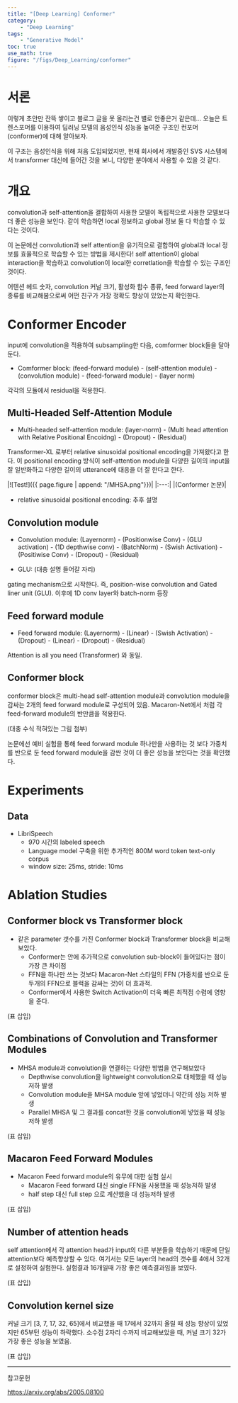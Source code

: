 ```yaml
---
title: "[Deep Learning] Conformer"
category:
    - "Deep Learning"
tags:
    - "Generative Model"
toc: true
use_math: true
figure: "/figs/Deep_Learning/conformer"
---
```


# 서론
이렇게 초안만 잔뜩 쌓이고 블로그 글을 못 올리는건 별로 안좋은거 같은데...
오늘은 트렌스포머를 이용하여 딥러닝 모델의 음성인식 성능을 높여준 구조인 컨포머(conformer)에 대해 알아보자.

이 구조는 음성인식을 위해 처음 도입되었지만, 현재 회사에서 개발중인 SVS 시스템에서 transformer 대신에 들어간 것을 보니, 다양한 분야에서 사용할 수 있을 것 같다.

# 개요

convolution과 self-attention을 결합하여 사용한 모델이 독립적으로 사용한 모델보다 더 좋은 성능을 보인다. 같이 학습하면 local 정보하고 global 정보 둘 다 학습할 수 있다는 것이다.

이 논문에선 convolution과 self attention을 유기적으로 결합하여 global과 local 정보를 효율적으로 학습할 수 있는 방법을 제시한다! self attention이 global interaction을 학습하고 convolution이 local한 corretlation을 학습할 수 있는 구조인 것이다.

어텐션 헤드 숫자, convolution 커널 크기, 활성화 함수 종류, feed forward layer의 종류를 비교해봄으로써 어떤 친구가 가장 정확도 향상이 있었는지 확인한다.

# Conformer Encoder

input에 convolution을 적용하여 subsampling한 다음, comformer block들을 달아둔다. 

* Comformer block: (feed-forward module) - (self-attention module) - (convolution module) - (feed-forward module) - (layer norm)

각각의 모듈에서 residual을 적용한다.

## Multi-Headed Self-Attention Module

* Multi-headed self-attention module: (layer-norm) - (Multi head attention with Relative Positional Encoidng) - (Dropout) - (Residual)

Transformer-XL 로부터 relative sinusoidal positional encoding을 가져왔다고 한다. 이 positional encoding 방식이 self-attention module을 다양한 길이의 input을 잘 일반화하고 다양한 길이의 utterance에 대응을 더 잘 한다고 한다.

|![Test!]({{ page.figure | append: "/MHSA.png"}})|
|:---:|
|(Conformer 논문)|

* relative sinusoidal positional encoding: 추후 설명 

## Convolution module

* Convolution module: (Layernorm) - (Positionwise Conv) - (GLU activation) - (1D depthwise conv) - (BatchNorm) - (Swish Activation) - (Positiwise Conv) - (Dropout) - (Residual)

* GLU: (대충 설명 들어갈 자리)

gating mechanism으로 시작한다. 즉, position-wise convolution and Gated liner unit (GLU). 이후에 1D conv layer와 batch-norm 등장

## Feed forward module

* Feed forward module: (Layernorm) - (Linear) - (Swish Activation) - (Dropout) - (Linear) - (Dropout) - (Residual)

Attention is all you need (Transformer) 와 동일.

## Conformer block

conformer block은 multi-head self-attention module과 convolution module을 감싸는 2개의 feed forward module로 구성되어 있음. Macaron-Net에서 처럼 각 feed-forward module의 반만큼을 적용한다.

(대충 수식 적혀있는 그림 첨부)

논문에선 예비 실험을 통해 feed forward module 하나만을 사용하는 것 보다 가중치를 반으로 둔 feed forward module을 감싼 것이 더 좋은 성능을 보인다는 것을 확인했다.


# Experiments

## Data

* LibriSpeech
    * 970 시간의 labeled speech
    * Language model 구축을 위한 추가적인 800M word token text-only corpus 
    * window size: 25ms, stride: 10ms

# Ablation Studies

## Conformer block vs Transformer block

* 같은 parameter 갯수를 가진 Conformer block과 Transformer block을 비교해보았다. 
  * Conformer는 안에 추가적으로 convolution sub-block이 들어있다는 점이 가장 큰 차이점
  * FFN을 하나만 쓰는 것보다 Macaron-Net 스타일의 FFN (가중치를 반으로 둔 두개의 FFN으로 블럭을 감싸는 것)이 더 효과적.
  * Conformer에서 사용한 Switch Activation이 더욱 빠른 최적점 수렴에 영향을 준다.

(표 삽입)

## Combinations of Convolution and Transformer Modules

* MHSA module과 convolution을 연결하는 다양한 방법을 연구해보았다
  * Depthwise convolution을 lightweight convolution으로 대체했을 때 성능 저하 발생
  * Convolution module을 MHSA module 앞에 넣었더니 약간의 성능 저하 발생
  * Parallel MHSA 및 그 결과를 concat한 것을 convolution에 넣었을 때 성능저하 발생

(표 삽입)

## Macaron Feed Forward Modules

* Macaron Feed forward module의 유무에 대한 실험 실시
  * Macaron Feed forward 대신 single FFN을 사용했을 때 성능저하 발생
  * half step 대신 full step 으로 계산했을 대 성능저하 발생

(표 삽입)

## Number of attention heads

self attention에서 각 attention head가 input의 다른 부분들을 학습하기 때문에 단일 attention보다 예측향상할 수 있다. 여기서는 모든 layer의 head의 갯수를 4에서 32개로 설정하여 실험한다. 실험결과 16개일때 가장 좋은 예측결과임을 보였다.

(표 삽입)

## Convolution kernel size

커널 크기 [3, 7, 17, 32, 65]에서 비교했을 때 17에서 32까지 올릴 때 성능 향상이 있었지만 65부턴 성능이 하락했다. 소수점 2자리 수까지 비교해보았을 때, 커널 크기 32가 가장 좋은 성능을 보였음. 

(표 삽입)

-----

참고문헌

https://arxiv.org/abs/2005.08100

